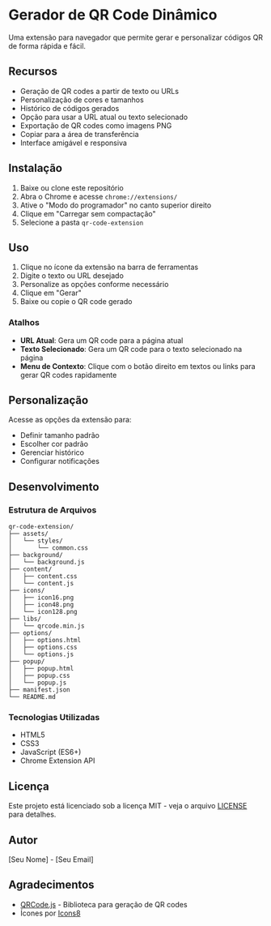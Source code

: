 # Gerador de QR Code Dinâmico

Uma extensão para navegador que permite gerar e personalizar códigos QR de forma rápida e fácil.

## Recursos

- Geração de QR codes a partir de texto ou URLs
- Personalização de cores e tamanhos
- Histórico de códigos gerados
- Opção para usar a URL atual ou texto selecionado
- Exportação de QR codes como imagens PNG
- Copiar para a área de transferência
- Interface amigável e responsiva

## Instalação

1. Baixe ou clone este repositório
2. Abra o Chrome e acesse `chrome://extensions/`
3. Ative o "Modo do programador" no canto superior direito
4. Clique em "Carregar sem compactação"
5. Selecione a pasta `qr-code-extension`

## Uso

1. Clique no ícone da extensão na barra de ferramentas
2. Digite o texto ou URL desejado
3. Personalize as opções conforme necessário
4. Clique em "Gerar"
5. Baixe ou copie o QR code gerado

### Atalhos

- **URL Atual**: Gera um QR code para a página atual
- **Texto Selecionado**: Gera um QR code para o texto selecionado na página
- **Menu de Contexto**: Clique com o botão direito em textos ou links para gerar QR codes rapidamente

## Personalização

Acesse as opções da extensão para:
- Definir tamanho padrão
- Escolher cor padrão
- Gerenciar histórico
- Configurar notificações

## Desenvolvimento

### Estrutura de Arquivos

```
qr-code-extension/
├── assets/
│   └── styles/
│       └── common.css
├── background/
│   └── background.js
├── content/
│   ├── content.css
│   └── content.js
├── icons/
│   ├── icon16.png
│   ├── icon48.png
│   └── icon128.png
├── libs/
│   └── qrcode.min.js
├── options/
│   ├── options.html
│   ├── options.css
│   └── options.js
├── popup/
│   ├── popup.html
│   ├── popup.css
│   └── popup.js
├── manifest.json
└── README.md
```

### Tecnologias Utilizadas

- HTML5
- CSS3
- JavaScript (ES6+)
- Chrome Extension API

## Licença

Este projeto está licenciado sob a licença MIT - veja o arquivo [LICENSE](LICENSE) para detalhes.

## Autor

[Seu Nome] - [Seu Email]

## Agradecimentos

- [QRCode.js](https://davidshimjs.github.io/qrcodejs/) - Biblioteca para geração de QR codes
- Ícones por [Icons8](https://icons8.com)
